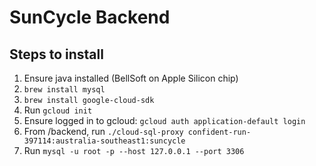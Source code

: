
# SunCycle Backend

## Steps to install
1. Ensure java installed (BellSoft on Apple Silicon chip)
2. `brew install mysql`
3. `brew install google-cloud-sdk`
4. Run `gcloud init`
5. Ensure logged in to gcloud: `gcloud auth application-default login`
6. From /backend, run `./cloud-sql-proxy confident-run-397114:australia-southeast1:suncycle`
7. Run `mysql -u root -p --host 127.0.0.1 --port 3306`

